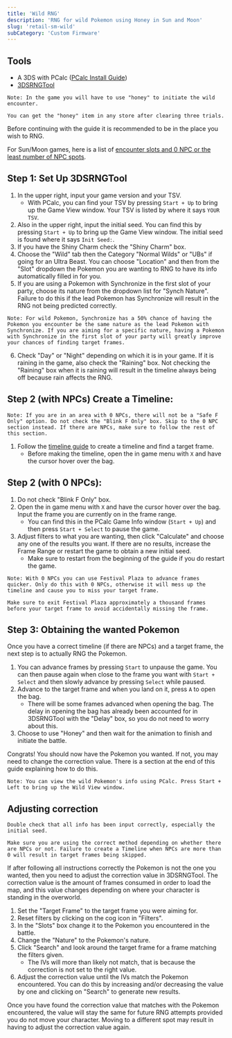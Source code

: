 ```yaml
---
title: 'Wild RNG'
description: 'RNG for wild Pokemon using Honey in Sun and Moon'
slug: 'retail-sm-wild'
subCategory: 'Custom Firmware'
---
```


## Tools

- A 3DS with PCalc ([PCalc Install Guide](https://www.pokemonrng.com/misc-3ds-installing-pcalc))
- [3DSRNGTool](https://github.com/wwwwwwzx/3DSRNGTool/releases)

```
Note: In the game you will have to use "honey" to initiate the wild encounter.

You can get the "honey" item in any store after clearing three trials.
```

Before continuing with the guide it is recommended to be in the place you wish to RNG.

For Sun/Moon games, here is a list of [encounter slots and 0 NPC or the least number of NPC spots](http://pokerng.forumcommunity.net/?t=59613020).

## Step 1: Set Up 3DSRNGTool

1. In the upper right, input your game version and your TSV.
   - With PCalc, you can find your TSV by pressing `Start + Up` to bring up the Game View window. Your TSV is listed by where it says `YOUR TSV`.
2. Also in the upper right, input the initial seed. You can find this by pressing `Start + Up` to bring up the Game View window. The initial seed is found where it says `Init Seed:`.
3. If you have the Shiny Charm check the "Shiny Charm" box.
4. Choose the "Wild" tab then the Category "Normal Wilds" or "UBs" if going for an Ultra Beast. You can choose "Location" and then from the "Slot" dropdown the Pokemon you are wanting to RNG to have its info automatically filled in for you.
5. If you are using a Pokemon with Synchronize in the first slot of your party, choose its nature from the dropdown list for "Synch Nature". Failure to do this if the lead Pokemon has Synchronize will result in the RNG not being predicted correctly.

```
Note: For wild Pokemon, Synchronize has a 50% chance of having the Pokemon you encounter be the same nature as the lead Pokemon with Synchronize. If you are aiming for a specific nature, having a Pokemon with Synchronize in the first slot of your party will greatly improve your chances of finding target frames.
```

6. Check "Day" or "Night" depending on which it is in your game. If it is raining in the game, also check the "Raining" box. Not checking the "Raining" box when it is raining will result in the timeline always being off because rain affects the RNG.

## Step 2 (with NPCs) Create a Timeline:

```
Note: If you are in an area with 0 NPCs, there will not be a "Safe F Only" option. Do not check the "Blink F Only" box. Skip to the 0 NPC section instead. If there are NPCs, make sure to follow the rest of this section.
```

1. Follow the [timeline guide](https://www.pokemonrng.com/retail-usum-timeline) to create a timeline and find a target frame.
   - Before making the timeline, open the in game menu with `X` and have the cursor hover over the bag.

## Step 2 (with 0 NPCs):

1. Do not check "Blink F Only" box.
2. Open the in game menu with `X` and have the cursor hover over the bag. Input the frame you are currently on in the frame range.
   - You can find this in the PCalc Game Info window (`Start + Up`) and then press `Start + Select` to pause the game.
3. Adjust filters to what you are wanting, then click "Calculate" and choose any one of the results you want. If there are no results, increase the Frame Range or restart the game to obtain a new initial seed.
   - Make sure to restart from the beginning of the guide if you do restart the game.

```
Note: With 0 NPCs you can use Festival Plaza to advance frames quicker. Only do this with 0 NPCs, otherwise it will mess up the timeline and cause you to miss your target frame.

Make sure to exit Festival Plaza approximately a thousand frames before your target frame to avoid accidentally missing the frame.
```

## Step 3: Obtaining the wanted Pokemon

Once you have a correct timeline (if there are NPCs) and a target frame, the next step is to actually RNG the Pokemon.

1. You can advance frames by pressing `Start` to unpause the game. You can then pause again when close to the frame you want with `Start + Select` and then slowly advance by pressing `Select` while paused.
2. Advance to the target frame and when you land on it, press `A` to open the bag.
   - There will be some frames advanced when opening the bag. The delay in opening the bag has already been accounted for in 3DSRNGTool with the "Delay" box, so you do not need to worry about this.
3. Choose to use "Honey" and then wait for the animation to finish and initiate the battle.

Congrats! You should now have the Pokemon you wanted. If not, you may need to change the correction value. There is a section at the end of this guide explaining how to do this.

```
Note: You can view the wild Pokemon's info using PCalc. Press Start + Left to bring up the Wild View window.
```

## Adjusting correction

```
Double check that all info has been input correctly, especially the initial seed.

Make sure you are using the correct method depending on whether there are NPCs or not. Failure to create a Timeline when NPCs are more than 0 will result in target frames being skipped.
```

If after following all instructions correctly the Pokemon is not the one you wanted, then you need to adjust the correction value in 3DSRNGTool. The correction value is the amount of frames consumed in order to load the map, and this value changes depending on where your character is standing in the overworld.

1. Set the "Target Frame" to the target frame you were aiming for.
2. Reset filters by clicking on the cog icon in "Filters".
3. In the "Slots" box change it to the Pokemon you encountered in the battle.
4. Change the "Nature" to the Pokemon's nature.
5. Click "Search" and look around the target frame for a frame matching the filters given.
   - The IVs will more than likely not match, that is because the correction is not set to the right value.
6. Adjust the correction value until the IVs match the Pokemon encountered. You can do this by increasing and/or decreasing the value by one and clicking on "Search" to generate new results.

Once you have found the correction value that matches with the Pokemon encountered, the value will stay the same for future RNG attempts provided you do not move your character. Moving to a different spot may result in having to adjust the correction value again.
